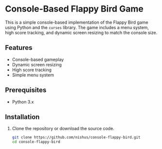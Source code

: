 # Console-Based Flappy Bird Game

This is a simple console-based implementation of the Flappy Bird game using Python and the `curses` library. The game includes a menu system, high score tracking, and dynamic screen resizing to match the console size.

## Features

- Console-based gameplay
- Dynamic screen resizing
- High score tracking
- Simple menu system

## Prerequisites

- Python 3.x

## Installation

1. Clone the repository or download the source code.

   ```bash
   git clone https://github.com/nishus/console-flappy-bird.git
   cd console-flappy-bird
   ```
